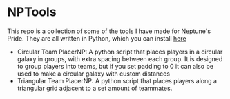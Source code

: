# NPTools
This repo is a collection of some of the tools I have made for Neptune's Pride. They are all written in Python, which you can install [here](https://www.python.org/)
* Circular Team PlacerNP: A python script that places players in a circular galaxy in groups, with extra spacing between each group. It is designed to group players into teams, but if you set padding to 0 it can also be used to make a circular galaxy with custom distances
* Triangular Team PlacerNP: A python script that places players along a triangular grid adjacent to a set amount of teammates. 